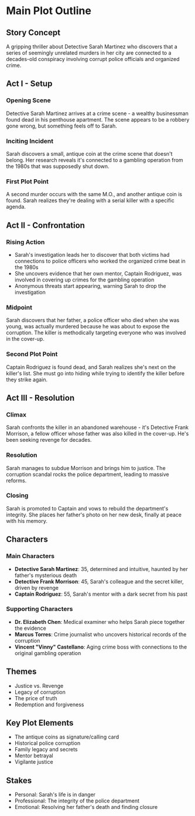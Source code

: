# Main Plot Outline

## Story Concept
A gripping thriller about Detective Sarah Martinez who discovers that a series of seemingly unrelated murders in her city are connected to a decades-old conspiracy involving corrupt police officials and organized crime.

## Act I - Setup

### Opening Scene
Detective Sarah Martinez arrives at a crime scene - a wealthy businessman found dead in his penthouse apartment. The scene appears to be a robbery gone wrong, but something feels off to Sarah.

### Inciting Incident
Sarah discovers a small, antique coin at the crime scene that doesn't belong. Her research reveals it's connected to a gambling operation from the 1980s that was supposedly shut down.

### First Plot Point
A second murder occurs with the same M.O., and another antique coin is found. Sarah realizes they're dealing with a serial killer with a specific agenda.

## Act II - Confrontation

### Rising Action
- Sarah's investigation leads her to discover that both victims had connections to police officers who worked the organized crime beat in the 1980s
- She uncovers evidence that her own mentor, Captain Rodriguez, was involved in covering up crimes for the gambling operation
- Anonymous threats start appearing, warning Sarah to drop the investigation

### Midpoint
Sarah discovers that her father, a police officer who died when she was young, was actually murdered because he was about to expose the corruption. The killer is methodically targeting everyone who was involved in the cover-up.

### Second Plot Point
Captain Rodriguez is found dead, and Sarah realizes she's next on the killer's list. She must go into hiding while trying to identify the killer before they strike again.

## Act III - Resolution

### Climax
Sarah confronts the killer in an abandoned warehouse - it's Detective Frank Morrison, a fellow officer whose father was also killed in the cover-up. He's been seeking revenge for decades.

### Resolution
Sarah manages to subdue Morrison and brings him to justice. The corruption scandal rocks the police department, leading to massive reforms.

### Closing
Sarah is promoted to Captain and vows to rebuild the department's integrity. She places her father's photo on her new desk, finally at peace with his memory.

## Characters

### Main Characters
- **Detective Sarah Martinez**: 35, determined and intuitive, haunted by her father's mysterious death
- **Detective Frank Morrison**: 45, Sarah's colleague and the secret killer, driven by revenge
- **Captain Rodriguez**: 55, Sarah's mentor with a dark secret from his past

### Supporting Characters
- **Dr. Elizabeth Chen**: Medical examiner who helps Sarah piece together the evidence
- **Marcus Torres**: Crime journalist who uncovers historical records of the corruption
- **Vincent "Vinny" Castellano**: Aging crime boss with connections to the original gambling operation

## Themes
- Justice vs. Revenge
- Legacy of corruption
- The price of truth
- Redemption and forgiveness

## Key Plot Elements
- The antique coins as signature/calling card
- Historical police corruption
- Family legacy and secrets
- Mentor betrayal
- Vigilante justice

## Stakes
- Personal: Sarah's life is in danger
- Professional: The integrity of the police department
- Emotional: Resolving her father's death and finding closure 